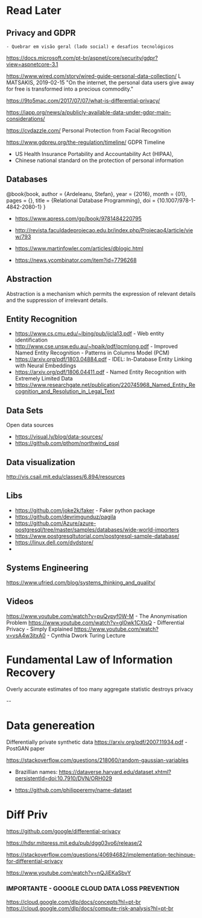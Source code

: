 # Read Later
## Privacy and GDPR

    - Quebrar em visão geral (lado social) e desafios tecnológicos

https://docs.microsoft.com/pt-br/aspnet/core/security/gdpr?view=aspnetcore-3.1

https://www.wired.com/story/wired-guide-personal-data-collection/
L MATSAKIS, 2019-02-15
"On the internet, the personal data users give away for free is transformed into a precious commodity."

https://9to5mac.com/2017/07/07/what-is-differential-privacy/

https://iapp.org/news/a/publicly-available-data-under-gdpr-main-considerations/


https://cvdazzle.com/
Personal Protection from Facial Recognition

https://www.gdpreu.org/the-regulation/timeline/
GDPR Timeline

- US Health Insurance Portability and Accountability Act (HIPAA),
-  Chinese national standard on the protection of personal information

## Databases
@book{book,
author = {Ardeleanu, Stefan},
year = {2016},
month = {01},
pages = {},
title = {Relational Database Programming},
doi = {10.1007/978-1-4842-2080-1}
}
- https://www.apress.com/gp/book/9781484220795

- http://revista.faculdadeprojecao.edu.br/index.php/Projecao4/article/view/793

- https://www.martinfowler.com/articles/dblogic.html

- https://news.ycombinator.com/item?id=7796268


## Abstraction
Abstraction is a mechanism which permits the expression of relevant details and the suppression of irrelevant details.


## Entity Recognition
- https://www.cs.cmu.edu/~lbing/pub/ijcla13.pdf - Web entity identification
- http://www.cse.unsw.edu.au/~hpaik/pdf/pcmlong.pdf - Improved Named Entity Recognition - Patterns in Columns
Model (PCM)
- https://arxiv.org/pdf/1803.04884.pdf - IDEL: In-Database Entity Linking with Neural Embeddings
- https://arxiv.org/pdf/1806.04411.pdf - Named Entity Recognition with Extremely Limited Data
- https://www.researchgate.net/publication/220745968_Named_Entity_Recognition_and_Resolution_in_Legal_Text

## Data Sets
Open data sources
- https://visual.ly/blog/data-sources/
- https://github.com/pthom/northwind_psql

## Data visualization
http://vis.csail.mit.edu/classes/6.894/resources

## Libs
- https://github.com/joke2k/faker - Faker python package
- https://github.com/devrimgunduz/pagila
- https://github.com/Azure/azure-postgresql/tree/master/samples/databases/wide-world-importers
- https://www.postgresqltutorial.com/postgresql-sample-database/
- https://linux.dell.com/dvdstore/
- 

## Systems Engineering
https://www.ufried.com/blog/systems_thinking_and_quality/


## Videos
https://www.youtube.com/watch?v=puQvpyf0W-M - The Anonymisation Problem
https://www.youtube.com/watch?v=gI0wk1CXlsQ - Differential Privacy - Simply Explained
https://www.youtube.com/watch?v=vsA4w3itxA0 - Cynthia Dwork Turing Lecture

# Fundamental Law of Information Recovery
Overly accurate estimates of too many aggregate statistic destroys privacy

--

# Data genereation
Differentially private synthetic data
https://arxiv.org/pdf/2007.11934.pdf - PostGAN paper

https://stackoverflow.com/questions/218060/random-gaussian-variables

- Brazillian names: https://dataverse.harvard.edu/dataset.xhtml?persistentId=doi:10.7910/DVN/ORH029

- https://github.com/philipperemy/name-dataset


# Diff Priv
https://github.com/google/differential-privacy

https://hdsr.mitpress.mit.edu/pub/dgg03vo6/release/2

https://stackoverflow.com/questions/40694682/implementation-techinque-for-differential-privacy

https://www.youtube.com/watch?v=nQJiEKaSbvY


### IMPORTANTE  - GOOGLE CLOUD DATA LOSS PREVENTION
https://cloud.google.com/dlp/docs/concepts?hl=pt-br
https://cloud.google.com/dlp/docs/compute-risk-analysis?hl=pt-br